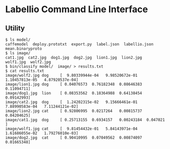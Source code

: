 Labellio Command Line Interface
===

Utility
---
    $ ls model/
    caffemodel  deploy.prototxt  export.py  label.json  labellio.json  mean.binaryproto
    $ ls image/
    cat1.jpg  cat2.jpg  dog1.jpg  dog2.jpg  lion1.jpg  lion2.jpg  wolf1.jpg  wolf2.jpg
    $ bin/classify model/  image/ > results.txt
    $ cat results.txt
    image/wolf2.jpg dog     [  9.80339944e-04   9.98520672e-01   1.10457813e-05   4.87920537e-04]
    image/lion1.jpg dog     [ 0.04076573  0.76182348  0.08646383  0.11094711]
    image/dog1.jpg  lion    [ 0.08353562  0.18364988  0.64138454  0.09142993]
    image/cat2.jpg  dog     [  1.24202315e-02   9.15666461e-01   7.88990583e-04   7.11244121e-02]
    image/lion2.jpg cat     [ 0.92806995  0.0217264   0.00815737  0.04204625]
    image/cat1.jpg  dog     [ 0.25713155  0.6934157   0.00243184  0.047021  ]
    image/wolf1.jpg cat     [  9.81454432e-01   5.84143971e-04   1.61686055e-02   1.79276010e-03]
    image/dog2.jpg  cat     [ 0.90410995  0.07049562  0.00874097  0.01665348]
